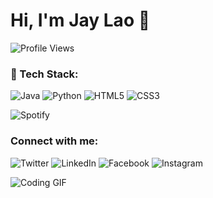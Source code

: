 # Hi, I'm Jay Lao 👋  
![Profile Views](https://komarev.com/ghpvc/?username=JayLao&color=red)

### 🚀 Tech Stack:
![Java](https://img.shields.io/badge/Java-ED8B00?style=for-the-badge&logo=java&logoColor=white)
![Python](https://img.shields.io/badge/Python-3776AB?style=for-the-badge&logo=python&logoColor=white)
![HTML5](https://img.shields.io/badge/HTML5-E34F26?style=for-the-badge&logo=html5&logoColor=white)
![CSS3](https://img.shields.io/badge/CSS3-1572B6?style=for-the-badge&logo=css3&logoColor=white)

![Spotify](https://novatorem.vercel.app/api/spotify)

### Connect with me:
![Twitter](https://img.shields.io/badge/Twitter-%231DA1F2.svg?style=for-the-badge&logo=twitter&logoColor=white)
![LinkedIn](https://img.shields.io/badge/LinkedIn-%230077B5.svg?style=for-the-badge&logo=linkedin&logoColor=white)
![Facebook](https://img.shields.io/badge/Facebook-%231877F2.svg?style=for-the-badge&logo=facebook&logoColor=white)
![Instagram](https://img.shields.io/badge/Instagram-%23E4405F.svg?style=for-the-badge&logo=instagram&logoColor=white)




![Coding GIF](https://media.giphy.com/media/13HgwGsXF0aiGY/giphy.gif)
<style>
  @media (prefers-color-scheme: dark) {
    body {
      background-color: #0d1117;
      color: white;
    }
  }
</style>
